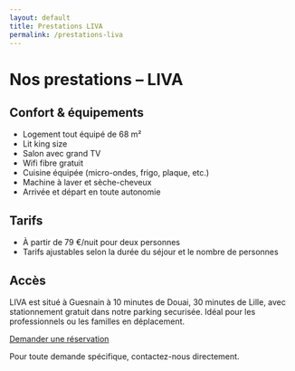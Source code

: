 ```yaml
---
layout: default
title: Prestations LIVA
permalink: /prestations-liva
---
```


<div class="bg-black text-yellow-400 min-h-screen py-12 px-6 w-full">
  <div class="max-w-4xl mx-auto">
    <h1 class="text-3xl font-bold mb-8 text-center">Nos prestations – LIVA</h1>


<section class="mb-10">
  <h2 class="text-2xl font-semibold mb-4">Confort & équipements</h2>
  <ul class="list-disc list-inside space-y-2">
    <li>Logement tout équipé de 68 m²</li>
    <li>Lit king size</li>
    <li>Salon avec grand TV </li>
    <li>Wifi fibre gratuit</li>
    <li>Cuisine équipée (micro-ondes, frigo, plaque, etc.)</li>
    <li>Machine à laver et sèche-cheveux</li>
    <li>Arrivée et départ en toute autonomie</li>
  </ul>
</section>

<section class="mb-10">
  <h2 class="text-2xl font-semibold mb-4">Tarifs</h2>
  <ul class="list-disc list-inside space-y-2">
    <li>À partir de 79 €/nuit pour deux personnes</li>
    <li>Tarifs ajustables selon la durée du séjour et le nombre de personnes</li>
  </ul>
</section>

<section class="mb-10">
  <h2 class="text-2xl font-semibold mb-4">Accès</h2>
  <p>LIVA est situé à Guesnain à 10 minutes de Douai, 30 minutes de Lille, avec stationnement gratuit dans notre parking securisée. Idéal pour les professionnels ou les familles en déplacement.</p>
</section>

 <p class="mt-6 text-center">
        <a href="/contact" class="inline-block bg-yellow-400 text-black font-semibold px-6 py-3 rounded hover:bg-yellow-300 transition">Demander une réservation</a>
      </p>
<p class="text-sm text-center text-yellow-300 mt-12">
  Pour toute demande spécifique, contactez-nous directement.
</p>


  </div>
</div>
